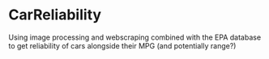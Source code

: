 # CarReliability
Using image processing and webscraping combined with the EPA database to get reliability of cars alongside their MPG (and potentially range?)
